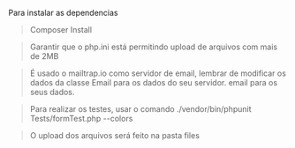 Para instalar as dependencias
>Composer Install 

> Garantir que o php.ini está permitindo upload de arquivos com mais de 2MB

> É usado o mailtrap.io como servidor de email, lembrar de modificar os dados
da classe Email para os dados do seu servidor.
email para os seus dados.

> Para realizar os testes, usar o comando
./vendor/bin/phpunit Tests/formTest.php --colors

> O upload dos arquivos será feito na pasta files
